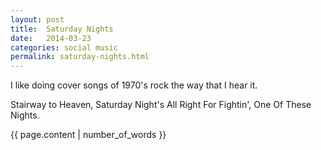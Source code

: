 ```yaml
---
layout: post
title:  Saturday Nights
date:   2014-03-23
categories: social music
permalink: saturday-nights.html
---
```


I like doing cover songs of 1970's rock the way that I hear it.

Stairway to Heaven, Saturday Night's All Right For Fightin', One Of These Nights.

{{ page.content | number_of_words }}